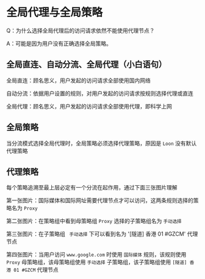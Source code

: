 # 全局代理与全局策略

Q：为什么选择全局代理后的访问请求依然不能使用代理节点？

A：可能是因为用户没有正确选择全局策略。

## 全局直连、自动分流、全局代理（小白语句）

全局直连：顾名思义，用户发起的访问请求全部使用国内网络

自动分流：依据用户设置的规则，对用户发起的访问请求按规则选择代理或直连

全局代理：顾名思义，用户发起的访问请求全部使用代理，即科学上网

## 全局策略

当分流模式选择全局代理时，全局策略必须选择代理策略，原因是 `Loon` 没有默认代理策略

## 代理策略

每个策略追溯至最上层必定有一个分流在起作用，通过下面三张图片理解

第一张图片：国际媒体和国际网址需要代理节点才可以访问，这两条规则选择的策略名为 `Proxy`

第二张图片：在策略组中看到母策略组 `Proxy` 选择的子策略组名为 `手动选择`

第三张图片：在子策略组 ` 手动选择` 下可以看到名为 '[隧道] 香港 01 #GZCM' 代理节点

第四张图片：当用户访问 `www.google.com` 时使用 `国际媒体` 规则，该规则使用 `Proxy` 母策略组，该母策略组使用 `手动选择` 子策略组，该子策略组使用 `[隧道] 香港 01 #GZCM` 代理节点
